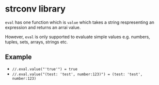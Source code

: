 # strconv library

`eval` has one function which is `value` which takes a string respresenting an
expression and returns an arrai value.

However, `eval` is only supported to evaluate simple values e.g. numbers,
tuples, sets, arrays, strings etc.

## Example

- `//.eval.value("'true'") = true`
- `//.eval.value("(test: 'test', number:123)") = (test: 'test', number:123)`
